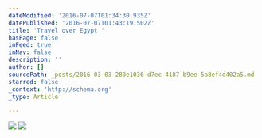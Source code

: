 ```yaml
---
dateModified: '2016-07-07T01:34:30.935Z'
datePublished: '2016-07-07T01:43:19.502Z'
title: 'Travel over Egypt '
hasPage: false
inFeed: true
inNav: false
description: ''
author: []
sourcePath: _posts/2016-03-03-280e1036-d7ec-4187-b9ee-5a8ef4d402a5.md
starred: false
_context: 'http://schema.org'
_type: Article

---
```

![](https://the-grid-user-content.s3-us-west-2.amazonaws.com/56efd021-97d2-4bab-b05d-550ec001b54a.jpg)
![](https://the-grid-user-content.s3-us-west-2.amazonaws.com/267d712d-1321-4833-952f-cd922e4c7bc2.jpg)